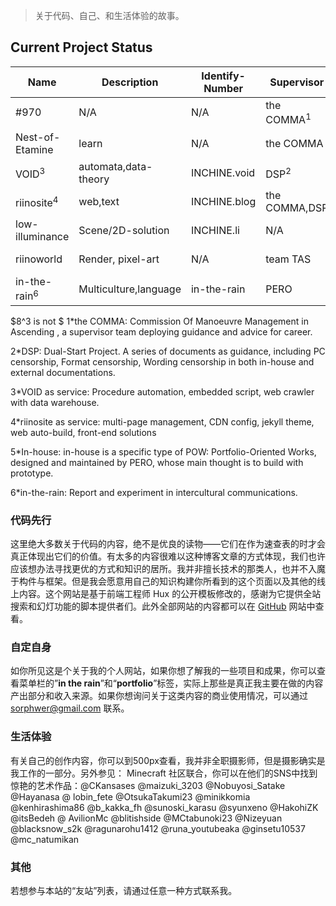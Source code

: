 > 关于代码、自己、和生活体验的故事。

## Current Project Status

| Name            | Description           | Identify-Number | Supervisor    | Used-Name               | Status                   | Type         |
| --------------- | --------------------- | --------------- | ------------- | ----------------------- | ------------------------ | ------------ |
| #970            | N/A                   | N/A             | the COMMA$^1$ | N/A                     | :blue_heart: static      | Static       |
| Nest-of-Etamine | learn                 | N/A             | the COMMA     | N/A                     | :yellow_heart: passive   | In-house$^5$ |
| VOID$^3$        | automata,data-theory  | INCHINE.void    | DSP$^2$       | N/A                     | :green_heart: active     | Service      |
| riinosite$^4$   | web,text              | INCHINE.blog    | the COMMA,DSP | stardust,tansaction-log | :green_heart: active     | Service      |
| low-illuminance | Scene/2D-solution     | INCHINE.li      | N/A           | riinoinhuxi             | :yellow_heart: passive   | In-house     |
| riinoworld      | Render, pixel-art     | N/A             | team TAS      | sorphwerworld           | :black_heart: terminated | Archive      |
| in-the-rain$^6$ | Multiculture,language | in-the-rain     | PERO          | N/A                     | :green_heart: active     | Archive      |


$8^3 is not $
1*the COMMA: Commission Of Manoeuvre Management in Ascending , a supervisor team deploying guidance and advice for career.

2*DSP: Dual-Start Project. A series of documents as guidance, including PC censorship, Format censorship, Wording censorship in both in-house and external documentations.

3*VOID as service: Procedure automation, embedded script, web crawler with data warehouse. 

4*riinosite as service: multi-page management, CDN config, jekyll theme, web auto-build, front-end solutions

5*In-house: in-house is a specific type of POW:  Portfolio-Oriented Works, designed and maintained by PERO, whose main thought is to build with prototype.

6*in-the-rain: Report and experiment in intercultural communications.

### 代码先行

这里绝大多数关于代码的内容，绝不是优良的读物——它们在作为速查表的时才会真正体现出它们的价值。有太多的内容很难以这种博客文章的方式体现，我们也许应该想办法寻找更优的方式和知识的居所。我并非擅长技术的那类人，也并不入魔于构件与框架。但是我会愿意用自己的知识构建你所看到的这个页面以及其他的线上内容。这个网站是基于前端工程师 Hux 的公开模板修改的，感谢为它提供全站搜索和幻灯功能的脚本提供者们。此外全部网站的内容都可以在 [GitHub](<https://github.com/sorphwer>) 网站中查看。

### 自定自身

如你所见这是个关于我的个人网站，如果你想了解我的一些项目和成果，你可以查看菜单栏的”**in the rain**”和“**portfolio**”标签，实际上那些是真正我主要在做的内容产出部分和收入来源。如果你想询问关于这类内容的商业使用情况，可以通过 sorphwer@gmail.com 联系。

### 生活体验

有关自己的创作内容，你可以到500px查看，我并非全职摄影师，但是摄影确实是我工作的一部分。另外参见：
Minecraft 社区联合，你可以在他们的SNS中找到惊艳的艺术作品：@CKansases @maizuki_3203 @Nobuyosi_Satake @Hayanasa @ lobin_fete @OtsukaTakumi23 @minikkomia @kenhirashima86 @b_kakka_fh @sunoski_karasu @syunxeno @HakohiZK @itsBedeh @ AvilionMc @blitishside @MCtabunoki23 @Nizeyuan @blacksnow_s2k @ragunarohu1412 @runa_youtubeaka @ginsetu10537 @mc_natumikan

### 其他

若想参与本站的“友站”列表，请通过任意一种方式联系我。

